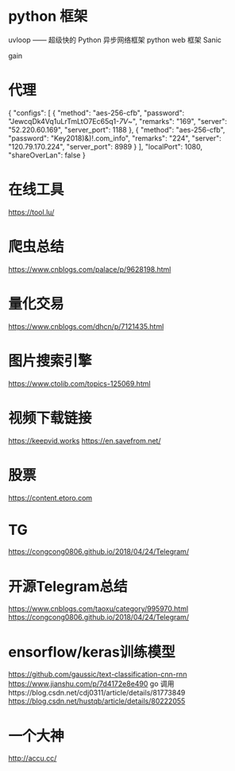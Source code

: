 # python 框架
uvloop —— 超级快的 Python 异步网络框架
python web 框架 Sanic

gain

# 代理
{
    "configs": [
        {
            "method": "aes-256-cfb",
            "password": "JewcqDk4Vq1uLrTmLtO7Ec65q1-_7V_~",
            "remarks": "169",
            "server": "52.220.60.169",
            "server_port": 1188
        },
        {
            "method": "aes-256-cfb",
            "password": "Key2018)&)!.com_info",
            "remarks": "224",
            "server": "120.79.170.224",
            "server_port": 8989
        }
    ],
    "localPort": 1080,
    "shareOverLan": false
}

# 在线工具
https://tool.lu/

# 爬虫总结
https://www.cnblogs.com/palace/p/9628198.html

# 量化交易
https://www.cnblogs.com/dhcn/p/7121435.html

# 图片搜索引擎
https://www.ctolib.com/topics-125069.html

# 视频下载链接
https://keepvid.works
https://en.savefrom.net/

# 股票
https://content.etoro.com

# TG
https://congcong0806.github.io/2018/04/24/Telegram/

# 开源Telegram总结
https://www.cnblogs.com/taoxu/category/995970.html
https://congcong0806.github.io/2018/04/24/Telegram/

# ensorflow/keras训练模型
https://github.com/gaussic/text-classification-cnn-rnn
https://www.jianshu.com/p/7d4172e8e490
go 调用https://blog.csdn.net/cdj0311/article/details/81773849
https://blog.csdn.net/hustqb/article/details/80222055

# 一个大神
http://accu.cc/

